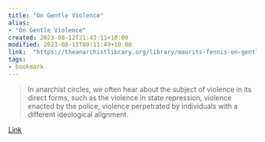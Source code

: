```yaml
---
title: "On Gentle Violence"
alias:
- "On Gentle Violence"
created: 2023-08-12T21:43:11+10:00
modified: 2023-08-13T00:11:49+10:00
link:  "https://theanarchistlibrary.org/library/maurits-fennis-on-gentle-violence"
tags:
- bookmark
---
```


> In anarchist circles, we often hear about the subject of violence in its direct forms, such as the violence in state repression, violence enacted by the police, violence perpetrated by individuals with a different ideological alignment.

[Link](https://theanarchistlibrary.org/library/maurits-fennis-on-gentle-violence)